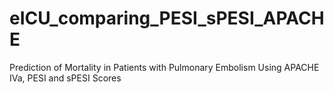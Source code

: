 # eICU_comparing_PESI_sPESI_APACHE
Prediction of Mortality in Patients with Pulmonary Embolism Using APACHE IVa, PESI and sPESI Scores
